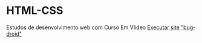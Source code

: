 # HTML-CSS
 Estudos de desenvolvimento web com Curso Em VIideo
 <a href="https://otavio-lv.github.io/HTML-CSS/Exercicios/desafios/desafio%2010/desafio.html">Executar site "bug-droid"<a>
